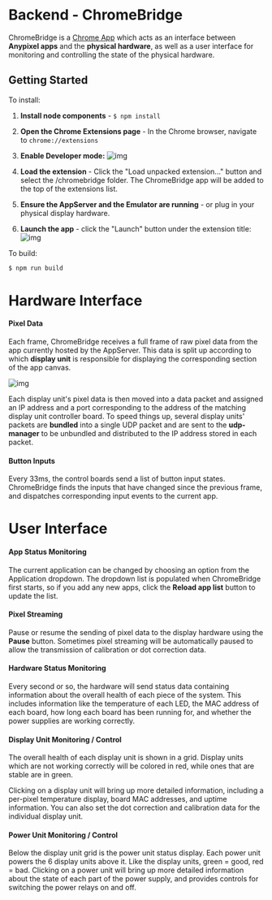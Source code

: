 # Backend - ChromeBridge

ChromeBridge is a [Chrome App](https://developer.chrome.com/apps) which acts as an interface between **Anypixel apps** and the **physical hardware**, as well as a user interface for monitoring and controlling the state of the physical hardware.

## Getting Started

To install:

1. **Install node components** - `$ npm install`

2. **Open the Chrome Extensions page** - In the Chrome browser, navigate to `chrome://extensions`

3. **Enable Developer mode:**
![img](https://github.com/googlecreativelab/anypixel/blob/master/backend/extension.png)

4. **Load the extension** - Click the "Load unpacked extension..." button and select the 
/chromebridge folder. The ChromeBridge app will be added to the top of the extensions list.

4. **Ensure the AppServer and the Emulator are running** - or plug in your physical display hardware.

5. **Launch the app** - click the "Launch" button under the extension title:
![img](https://github.com/googlecreativelab/anypixel/blob/master/backend/launch.png)


To build:

```sh
$ npm run build
```


# Hardware Interface

#### Pixel Data

Each frame, ChromeBridge receives a full frame of raw pixel data from the app currently hosted by the AppServer. This data is split up according to which **display unit** is responsible for displaying the corresponding section of the app canvas. 

![img](https://github.com/googlecreativelab/anypixel/blob/master/display.png)

Each display unit's pixel data is then moved into a data packet and assigned an IP address and a port corresponding to the address of the matching display unit controller board. To speed things up, several display units' packets are **bundled** into a single UDP packet and are sent to the **udp-manager** to be unbundled and distributed to the IP address stored in each packet.


#### Button Inputs

Every 33ms, the control boards send a list of button input states. ChromeBridge finds the inputs that have changed since the previous frame, and dispatches corresponding input events to the current app.


# User Interface

#### App Status Monitoring

The current application can be changed by choosing an option from the Application dropdown. The dropdown list is populated when ChromeBridge first starts, so if you add any new apps, click the **Reload app list** button to update the list.


#### Pixel Streaming

Pause or resume the sending of pixel data to the display hardware using the **Pause** button. Sometimes pixel streaming will be automatically paused to allow the transmission of calibration or dot correction data.  


#### Hardware Status Monitoring

Every second or so, the hardware will send status data containing information about the overall health of each piece of the system. This includes information like the temperature of each LED, the MAC address of each board, how long each board has been running for, and whether the power supplies are working correctly.


#### Display Unit Monitoring / Control

The overall health of each display unit is shown in a grid. Display units which are not working correctly will be colored in red, while ones that are stable are in green. 

Clicking on a display unit will bring up more detailed information, including a per-pixel temperature display, board MAC addresses, and uptime information. You can also set the dot correction and calibration data for the individual display unit.


#### Power Unit Monitoring / Control

Below the display unit grid is the power unit status display. Each power unit powers the 6 display units above it. Like the display units, green = good, red = bad. Clicking on a power unit will bring up more detailed information about the state of each part of the power supply, and provides controls for switching the power relays on and off.
